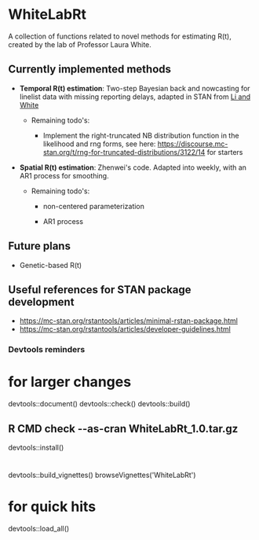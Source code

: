 # WhiteLabRt
A collection of functions related to novel methods for estimating R(t), created by the lab of Professor Laura White.

## Currently implemented methods

* **Temporal R(t) estimation**: Two-step Bayesian back and nowcasting for linelist data with missing reporting delays, adapted in STAN from [Li and White](https://journals.plos.org/ploscompbiol/article?id=10.1371/journal.pcbi.1009210)

  * Remaining todo's:

    * Implement the right-truncated NB distribution function in the likelihood and rng forms, see here: https://discourse.mc-stan.org/t/rng-for-truncated-distributions/3122/14 
for starters

* **Spatial R(t) estimation**: Zhenwei's code. Adapted into weekly, with an AR1 process for smoothing. 

  * Remaining todo's:

    * non-centered parameterization
    
    * AR1 process

## Future plans

* Genetic-based R(t)

## Useful references for STAN package development

* https://mc-stan.org/rstantools/articles/minimal-rstan-package.html
* https://mc-stan.org/rstantools/articles/developer-guidelines.html

### Devtools reminders

# for larger changes
devtools::document()
devtools::check() 
devtools::build()
## R CMD check --as-cran WhiteLabRt_1.0.tar.gz
devtools::install()

# 
devtools::build_vignettes()
browseVignettes('WhiteLabRt')

# for quick hits
devtools::load_all()
